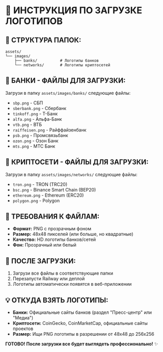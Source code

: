 # 🏦 ИНСТРУКЦИЯ ПО ЗАГРУЗКЕ ЛОГОТИПОВ

## **📁 СТРУКТУРА ПАПОК:**

```
assets/
└── images/
    ├── banks/          # Логотипы банков
    └── networks/       # Логотипы криптосетей
```

## **🏦 БАНКИ - ФАЙЛЫ ДЛЯ ЗАГРУЗКИ:**

Загрузи в папку `assets/images/banks/` следующие файлы:

- `sbp.png` - СБП
- `sberbank.png` - Сбербанк  
- `tinkoff.png` - Т-Банк
- `alfa.png` - Альфа-Банк
- `vtb.png` - ВТБ
- `raiffeisen.png` - Райффайзенбанк
- `psb.png` - Промсвязьбанк
- `ozon.png` - Озон Банк
- `mts.png` - МТС Банк

## **🔗 КРИПТОСЕТИ - ФАЙЛЫ ДЛЯ ЗАГРУЗКИ:**

Загрузи в папку `assets/images/networks/` следующие файлы:

- `tron.png` - TRON (TRC20)
- `bsc.png` - Binance Smart Chain (BEP20)
- `ethereum.png` - Ethereum (ERC20)
- `polygon.png` - Polygon

## **📏 ТРЕБОВАНИЯ К ФАЙЛАМ:**

- **Формат:** PNG с прозрачным фоном
- **Размер:** 48x48 пикселей (или больше, но квадратные)
- **Качество:** HD логотипы банков/сетей
- **Фон:** Прозрачный или белый

## **🚀 ПОСЛЕ ЗАГРУЗКИ:**

1. Загрузи все файлы в соответствующие папки
2. Перезапусти Railway или деплой
3. Логотипы автоматически появятся в веб-приложении

## **💡 ОТКУДА ВЗЯТЬ ЛОГОТИПЫ:**

- **Банки:** Официальные сайты банков (раздел "Пресс-центр" или "Медиа")
- **Криптосети:** CoinGecko, CoinMarketCap, официальные сайты проектов
- **Размер:** Ищи PNG логотипы в разрешении от 48x48 до 256x256

**ГОТОВО! После загрузки все будет выглядеть профессионально!** ✨ 